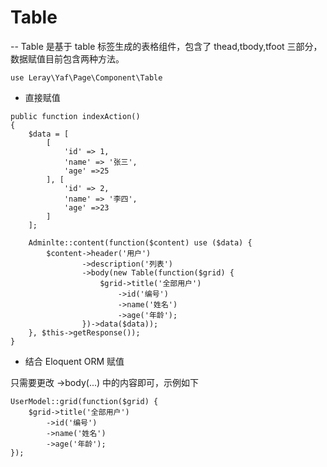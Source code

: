 # Table


-- Table 是基于 table 标签生成的表格组件，包含了 thead,tbody,tfoot 三部分，数据赋值目前包含两种方法。


```use Leray\Yaf\Page\Component\Table```


* 直接赋值

```
public function indexAction()
{
	$data = [
		[
			'id' => 1,
			'name' => '张三',
			'age' =>25
		], [
			'id' => 2,
			'name' => '李四',
			'age' =>23
		]
	];

	Adminlte::content(function($content) use ($data) {
		$content->header('用户')
				->description('列表')
				->body(new Table(function($grid) {
					$grid->title('全部用户')
						->id('编号')
						->name('姓名')
						->age('年龄');
				})->data($data));
	}, $this->getResponse());
}
```

* 结合 Eloquent ORM 赋值

只需要更改 ->body(...) 中的内容即可，示例如下

```
UserModel::grid(function($grid) {
	$grid->title('全部用户')
		->id('编号')
		->name('姓名')
		->age('年龄');
});
```